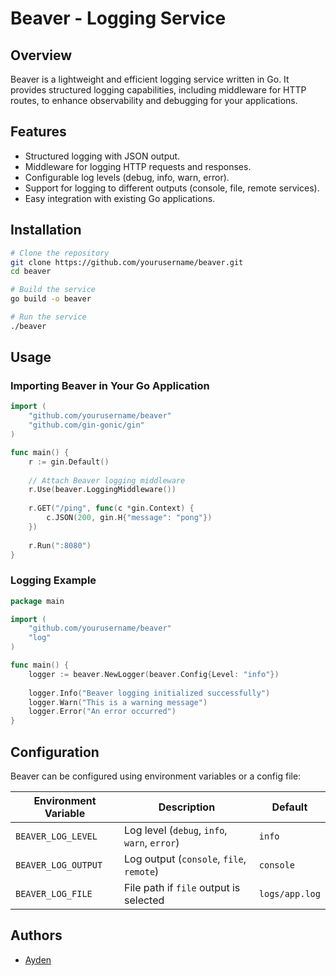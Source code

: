# Beaver - Logging Service

## Overview
Beaver is a lightweight and efficient logging service written in Go. It provides structured logging capabilities, including middleware for HTTP routes, to enhance observability and debugging for your applications.

## Features
- Structured logging with JSON output.
- Middleware for logging HTTP requests and responses.
- Configurable log levels (debug, info, warn, error).
- Support for logging to different outputs (console, file, remote services).
- Easy integration with existing Go applications.

## Installation
```sh
# Clone the repository
git clone https://github.com/yourusername/beaver.git
cd beaver

# Build the service
go build -o beaver

# Run the service
./beaver
```

## Usage
### Importing Beaver in Your Go Application
```go
import (
    "github.com/yourusername/beaver"
    "github.com/gin-gonic/gin"
)

func main() {
    r := gin.Default()
    
    // Attach Beaver logging middleware
    r.Use(beaver.LoggingMiddleware())
    
    r.GET("/ping", func(c *gin.Context) {
        c.JSON(200, gin.H{"message": "pong"})
    })
    
    r.Run(":8080")
}
```

### Logging Example
```go
package main

import (
    "github.com/yourusername/beaver"
    "log"
)

func main() {
    logger := beaver.NewLogger(beaver.Config{Level: "info"})
    
    logger.Info("Beaver logging initialized successfully")
    logger.Warn("This is a warning message")
    logger.Error("An error occurred")
}
```

## Configuration
Beaver can be configured using environment variables or a config file:

| Environment Variable | Description | Default |
|----------------------|-------------|---------|
| `BEAVER_LOG_LEVEL` | Log level (`debug`, `info`, `warn`, `error`) | `info` |
| `BEAVER_LOG_OUTPUT` | Log output (`console`, `file`, `remote`) | `console` |
| `BEAVER_LOG_FILE` | File path if `file` output is selected | `logs/app.log` |


## Authors
- [Ayden](https://github.com/ayden-boyko)

